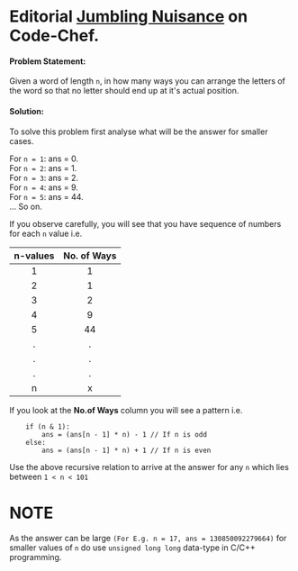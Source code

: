 # Editorial [Jumbling Nuisance](https://www.codechef.com/ICHN2019/problems/ICHN03) on Code-Chef.  

#### Problem Statement:  
Given a word of length `n`, in how many ways you can arrange the letters of the word so that no letter should end up at it's actual position.  

#### Solution:  
To solve this problem first analyse what will be the answer for smaller cases.

For `n = 1`: ans = 0.  
For `n = 2`: ans = 1.  
For `n = 3`: ans = 2.  
For `n = 4`: ans = 9.  
For `n = 5`: ans = 44.  
... So on.  

If you observe carefully, you will see that you have sequence of numbers for each `n` value i.e.  

| n-values | No. of Ways |
| :---:      | :---:       |
| 1 | 1 |
| 2 | 1 |
| 3 | 2 |
| 4 | 9 |
| 5 | 44 |
| . | . |
| . | . |
| . | . |
| n | x |  

If you look at the **No.of Ways** column you will see a pattern i.e.  

```
    if (n & 1):
        ans = (ans[n - 1] * n) - 1 // If n is odd
    else:
        ans = (ans[n - 1] * n) + 1 // If n is even
```

Use the above recursive relation to arrive at the answer for any `n` which lies between `1 < n < 101`

# NOTE
As the answer can be large `(For E.g. n = 17, ans = 130850092279664)` for smaller values of `n` do use `unsigned long long` data-type in C/C++ programming.  

